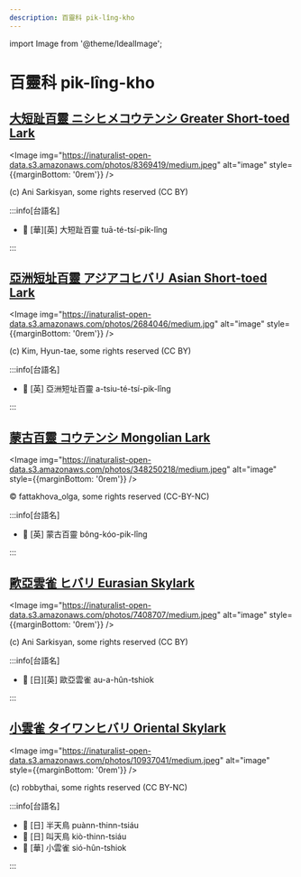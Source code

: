 ```yaml
---
description: 百靈科 pik-lîng-kho
---
```


import Image from '@theme/IdealImage';

# 百靈科 pik-lîng-kho

## [大短趾百靈 ニシヒメコウテンシ Greater Short-toed Lark](https://ebird.org/species/gstlar1)

<Image img="https://inaturalist-open-data.s3.amazonaws.com/photos/8369419/medium.jpeg" alt="image" style={{marginBottom: '0rem'}} />

<p className="image-caption">
(c) Ani Sarkisyan, some rights reserved (CC BY)
</p>

:::info[台語名]

- 🎯 [華][英] 大短趾百靈 tuā-té-tsí-pik-lîng

:::

## [亞洲短址百靈 アジアコヒバリ Asian Short-toed Lark](https://ebird.org/species/lstlar2)

<Image img="https://inaturalist-open-data.s3.amazonaws.com/photos/2684046/medium.jpg" alt="image" style={{marginBottom: '0rem'}} />

<p className="image-caption">
(c) Kim, Hyun-tae, some rights reserved (CC BY)
</p>

:::info[台語名]

- 🎯 [英] 亞洲短址百靈 a-tsiu-té-tsí-pik-lîng

:::

## [蒙古百靈 コウテンシ Mongolian Lark](https://ebird.org/species/monlar1)

<Image img="https://inaturalist-open-data.s3.amazonaws.com/photos/348250218/medium.jpeg" alt="image" style={{marginBottom: '0rem'}} />

<p className="image-caption">
© fattakhova_olga, some rights reserved (CC-BY-NC)
</p>

:::info[台語名]

- 🎯 [英] 蒙古百靈 bông-kóo-pik-lîng

:::

## [歐亞雲雀 ヒバリ Eurasian Skylark](https://ebird.org/species/skylar)

<Image img="https://inaturalist-open-data.s3.amazonaws.com/photos/7408707/medium.jpeg" alt="image" style={{marginBottom: '0rem'}} />

<p className="image-caption">
(c) Ani Sarkisyan, some rights reserved (CC BY)
</p>

:::info[台語名]

- 🎯 [日][英] 歐亞雲雀 au-a-hûn-tshiok

:::

## [小雲雀 タイワンヒバリ Oriental Skylark](https://ebird.org/species/orisky1)

<Image img="https://inaturalist-open-data.s3.amazonaws.com/photos/10937041/medium.jpeg" alt="image" style={{marginBottom: '0rem'}} />

<p className="image-caption">
(c) robbythai, some rights reserved (CC BY-NC)
</p>

:::info[台語名]

- 🎯 [日] 半天鳥 puànn-thinn-tsiáu
- 🎯 [日] 叫天鳥 kiò-thinn-tsiáu
- 🎯 [華] 小雲雀 sió-hûn-tshiok

:::
